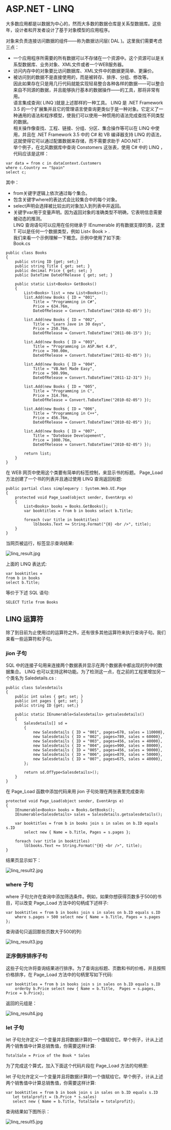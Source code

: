 # ASP.NET - LINQ  

大多数应用都是以数据为中心的，然而大多数的数据仓库是关系型数据库。这些年，设计者和开发者设计了基于对象模型的应用程序。  

对象来负责连接访问数据的组件——称为数据访问层( DAL )。这里我们需要考虑三点：  
- 一个应用程序所需要的所有数据可以不存储在一个资源中。这个资源可以是关系型数据库、业务对象、XML文件或者一个WEB服务器。  
- 访问内存中的对象要比访问数据库、XML文件中的数据更简单、更廉价。  
- 被访问到的数据不是直接使用的，而是被转存、排序、分组、修改等。  
因此如果存在只是用几行代码就能实现轻易整合各种各样的数据——可以整合来自不同源的数据，并且能够执行基本的数据操作——的工具，那将非常有用。  
语言集成查询( LINQ )就是上述那样的一种工具。 LINQ 是 .NET Framework 3.5 的一个扩展集并且它的管理语言使查询更类似于是一种对象。它定义了一种通用的语法和程序模型，使我们可以使用一种惯用的语法完成查找不同类型的数据。  
相关操作像查找、工程、链接、分组、分区、集合操作等可以在 LINQ 中使用，并且在 .NET Framework 3.5 中的 C# 和 VB 编译器支持 LINQ 的语法，这就使得它可以通过配置数据来存储，而不需要求助于 ADO.NET .  
举个例子，在北风数据库中查询 Constomers 这张表，使用 C# 中的 LINQ ，代码应该是这样：  

```
var data = from c in dataContext.Customers
where c.Country == "Spain"
select c;
```

其中：  
- from关键字逻辑上依次通过每个集合。  
- 包含关键字where的表达式会比较集合中的每个对象。
- select声明会选择被比较出的对象加入到列表中并返回。
- 关键字var用于变量声明。因为返回对象的准确类型不明确，它表明信息需要被动态的推测。  
LINQ 查询语句可以应用在任何继承于 IEnumerable<T> 的有数据支撑的类，这里 T 可以是任何一个数据类型，例如 List< Book > .  
我们来看一个示例理解一下概念。示例中使用了如下类:  
Book.cs

```
public class Books
{
    public string ID {get; set;}
    public string Title { get; set; }
    public decimal Price { get; set; }
    public DateTime DateOfRelease { get; set; }

    public static List<Books> GetBooks()
    {
        List<Books> list = new List<Books>();
        list.Add(new Books { ID = "001", 
            Title = "Programming in C#", 
            Price = 634.76m, 
            DateOfRelease = Convert.ToDateTime("2010-02-05") });
     
        list.Add(new Books { ID = "002", 
            Title = "Learn Jave in 30 days", 
            Price = 250.76m, 
            DateOfRelease = Convert.ToDateTime("2011-08-15") });
     
        list.Add(new Books { ID = "003", 
            Title = "Programming in ASP.Net 4.0", 
            Price = 700.00m, 
            DateOfRelease = Convert.ToDateTime("2011-02-05") });
     
        list.Add(new Books { ID = "004", 
            Title = "VB.Net Made Easy", 
            Price = 500.99m, 
            DateOfRelease = Convert.ToDateTime("2011-12-31") });
     
        list.Add(new Books { ID = "005", 
            Title = "Programming in C", 
            Price = 314.76m, 
            DateOfRelease = Convert.ToDateTime("2010-02-05") });
     
        list.Add(new Books { ID = "006", 
            Title = "Programming in C++", 
            Price = 456.76m, 
            DateOfRelease = Convert.ToDateTime("2010-02-05") });
     
        list.Add(new Books { ID = "007", 
            Title = "Datebase Developement", 
            Price = 1000.76m, 
            DateOfRelease = Convert.ToDateTime("2010-02-05") });
         
        return list;
    }
}
```

在 WEB 网页中使用这个类要有简单的标签控制，来显示书的标题。 Page_Load 方法创建了一个书的列表并且通过使用 LINQ 查询返回标题:

```
public partial class simplequery : System.Web.UI.Page
{
    protected void Page_Load(object sender, EventArgs e)
    {
        List<Books> books = Books.GetBooks();
        var booktitles = from b in books select b.Title;

        foreach (var title in booktitles)
            lblbooks.Text += String.Format("{0} <br />", title);
    }
}
```

当网页被运行，标签显示查询结果:  

![linq_result.jpg](images/linq_result.jpg)  

上面的 LINQ 表达式:  

```
var booktitles = 
from b in books 
select b.Title;
```

等价于下述 SQL 语句:

```
SELECT Title from Books
```

## LINQ 运算符

除了到目前为止使用过的运算符之外，还有很多其他运算符来执行查询子句。我们来看一些运算符和子句。  

### jion 子句

SQL 中的连接子句用来连接两个数据表并显示在两个数据表中都出现的列中的数据集合。 LINQ 也可以支持这种功能。为了检测这一点，在之前的工程里增加另一个类名为 Saledetails.cs :  

```
public class Salesdetails
{
    public int sales { get; set; }
    public int pages { get; set; }
    public string ID {get; set;}

    public static IEnumerable<Salesdetails> getsalesdetails()
    { 
        Salesdetails[] sd = 
        {
            new Salesdetails { ID = "001", pages=678, sales = 110000},
            new Salesdetails { ID = "002", pages=789, sales = 60000},
            new Salesdetails { ID = "003", pages=456, sales = 40000},
            new Salesdetails { ID = "004", pages=900, sales = 80000},
            new Salesdetails { ID = "005", pages=456, sales = 90000},
            new Salesdetails { ID = "006", pages=870, sales = 50000},
            new Salesdetails { ID = "007", pages=675, sales = 40000},
        };
      
        return sd.OfType<Salesdetails>();
    }
}
```

在 Page_Load 函数中添加代码来用 jion 子句处理在两张表里完成查询:  

```
protected void Page_Load(object sender, EventArgs e)
{
    IEnumerable<Books> books = Books.GetBooks();
    IEnumerable<Salesdetails> sales = Salesdetails.getsalesdetails();
   
    var booktitles = from b in books join s in sales on b.ID equals s.ID
        select new { Name = b.Title, Pages = s.pages };
      
    foreach (var title in booktitles)
        lblbooks.Text += String.Format("{0} <br />", title);
}
```

结果页显示如下：  

![linq_result2.jpg](images/linq_result2.jpg)  

### where 子句  

where 子句允许在查询中添加筛选条件。例如，如果你想获得页数多于500的书目，可以改变 Page_Load 方法中的句柄成下述样子:

```
var booktitles = from b in books join s in sales on b.ID equals s.ID
    where s.pages > 500 select new { Name = b.Title, Pages = s.pages };
```

查询语句只返回那些页数大于500的列:  

![linq_result3.jpg](images/linq_result3.jpg)  

### 正序倒序排序子句

这些子句允许将查询结果进行排序。为了查询出标题、页数和书的价格，并且按照价格排序，在 Page_Load 方法中的句柄里写如下代码:  

```
var booktitles = from b in books join s in sales on b.ID equals s.ID
    orderby b.Price select new { Name = b.Title,  Pages = s.pages, Price = b.Price};
```

返回的元组是：  

![linq_result4.jpg](images/linq_result4.jpg)  

### let 子句

let 子句允许定义一个变量并且将数据计算的一个值赋给它。举个例子，计从上述两个销售值中计算总销售值，你需要这样计算:

```
TotalSale = Price of the Book * Sales
```

为了完成这个算式，加入下面这个代码片段在 Page_Load 方法的句柄里:  

let 子句允许定义一个变量并且将数据计算的一个值赋给它。举个例子，计从上述两个销售值中计算总销售值，你需要这样计算:

```
var booktitles = from b in book join s in sales on b.ID equals s.ID
   let totalprofit = (b.Price * s.sales)
   select new { Name = b.Title, TotalSale = totalprofit};
```

查询结果如下图所示：  

![linq_result5.jpg](images/linq_result5.jpg)  


